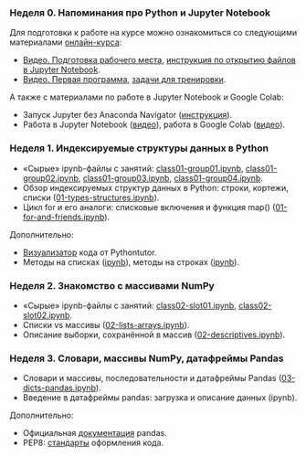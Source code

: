### Неделя 0. Напоминания про Python и Jupyter Notebook

Для подготовки к работе на курсе можно ознакомиться со следующими материалами [онлайн-курса](https://edu.hse.ru/course/view.php?id=133389): 

* [Видео. Подготовка рабочего места](https://edu.hse.ru/mod/page/view.php?id=502433),
  [инструкция по открытию файлов в Jupyter Notebook](https://edu.hse.ru/mod/page/view.php?id=502434).
* [Видео. Первая программа](https://edu.hse.ru/mod/page/view.php?id=502436),
  [ задачи для тренировки](https://edu.hse.ru/mod/quiz/view.php?id=502439).

А также с материалами по работе в Jupyter Notebook и Google Colab:

* Запуск Jupyter без Anaconda Navigator ([инструкция](https://www.dropbox.com/scl/fi/4095f565oudw2pq1hatrp/_-Jupyter.pdf?rlkey=6kucyfzj9uuy5ovrjnrkabt5z&dl=0)). 
* Работа в Jupyter Notebook ([видео](https://www.dropbox.com/scl/fi/v3wdgps9wjvrtamo08y66/jupyter-interface.mov?rlkey=xwsut0nxs4hjmdsz8vnnqvxfz&dl=0)), работа в Google Colab ([видео](https://www.dropbox.com/scl/fi/znirgzjrnawtjgta5dvfb/colab-interface.mp4?rlkey=nqbloavs7p3p6swraejl9sskw&dl=0)).

### Неделя 1. Индексируемые структуры данных в Python

* «Сырые» ipynb-файлы с занятий: [class01-group01.ipynb](https://github.com/allatambov/PyPerm24/blob/main/class01-group01.ipynb), [class01-group02.ipynb](https://github.com/allatambov/PyPerm24/blob/main/class01-group02.ipynb), [class01-group03.ipynb](https://github.com/allatambov/PyPerm24/blob/main/class01-group03.ipynb), [class01-group04.ipynb](https://github.com/allatambov/PyPerm24/blob/main/class01-group04.ipynb).
* Обзор индексируемых структур данных в Python: строки, кортежи, списки ([01-types-structures.ipynb](https://github.com/allatambov/PyPerm24/blob/main/01-types-structures.ipynb)).
* Цикл for и его аналоги: списковые включения и функция map()  ([01-for-and-friends.ipynb](https://github.com/allatambov/PyPerm24/blob/main/01-for-and-friends.ipynb)).

Дополнительно:

* [Визуализатор](https://pythontutor.com/visualize.html#mode=edit) кода от Pythontutor.
* Методы на списках ([ipynb](https://github.com/allatambov/PyPerm23/blob/main/lists-methods.ipynb)),
  методы на строках ([ipynb](https://github.com/allatambov/PyPerm23/blob/main/str-methods.ipynb)).

### Неделя 2. Знакомство с массивами NumPy

* «Сырые» ipynb-файлы с занятий: [class02-slot01.ipynb](https://github.com/allatambov/PyPerm24/blob/main/class02-slot01.ipynb), [class02-slot02.ipynb](https://github.com/allatambov/PyPerm24/blob/main/class02-slot02.ipynb).
* Списки vs массивы ([02-lists-arrays.ipynb](https://github.com/allatambov/PyPerm24/blob/main/02-lists-arrays.ipynb)).
* Описание выборки, сохранённой в массив ([02-descriptives.ipynb](https://github.com/allatambov/PyPerm24/blob/main/02-descriptives.ipynb)).

### Неделя 3. Словари, массивы NumPy, датафреймы Pandas

* Словари и массивы, последовательности и датафреймы Pandas ([03-dicts-pandas.ipynb](https://github.com/allatambov/PyPerm24/blob/main/03-dicts-pandas.ipynb)).
* Введение в датафреймы pandas: загрузка и описание данных (ipynb).

Дополнительно:

* Официальная [документация](https://pandas.pydata.org/docs/) pandas.
* PEP8: [стандарты](https://peps.python.org/pep-0008/) оформления кода.



